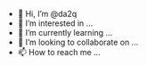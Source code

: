 - 👋 Hi, I’m @da2q
- 👀 I’m interested in ...
- 🌱 I’m currently learning ...
- 💞️ I’m looking to collaborate on ...
- 📫 How to reach me ...

<!---
da2q/da2q is a ✨ special ✨ repository because its `README.md` (this file) appears on your GitHub profile.
You can click the Preview link to take a look at your changes.
--->
